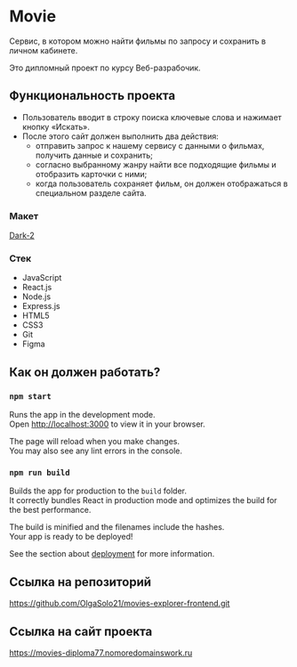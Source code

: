 # Movie
Сервис, в котором можно найти фильмы по запросу и сохранить в личном кабинете.

Это дипломный проект по курсу Веб-разрабочик.

## Функциональность проекта

* Пользователь вводит в строку поиска ключевые слова и нажимает кнопку «Искать».
* После этого сайт должен выполнить два действия:
  - отправить запрос к нашему сервису с данными о фильмах, получить данные и сохранить;
  - согласно выбранному жанру найти все подходящие фильмы и отобразить карточки с ними;
  - когда пользователь сохраняет фильм, он должен отображаться в специальном разделе сайта.

### Макет

[Dark-2](https://www.figma.com/design/6FMWkB94wE7KTkcCgUXtnC/Дипломный-проект?node-id=1-7266&t=V5B1FpBDBSXqwYDA-0)

### Стек
* JavaScript
* React.js
* Node.js
* Express.js
* HTML5
* CSS3
* Git
* Figma

## Как он должен работать?

### `npm start`

Runs the app in the development mode.\
Open [http://localhost:3000](http://localhost:3000) to view it in your browser.

The page will reload when you make changes.\
You may also see any lint errors in the console.

### `npm run build`

Builds the app for production to the `build` folder.\
It correctly bundles React in production mode and optimizes the build for the best performance.

The build is minified and the filenames include the hashes.\
Your app is ready to be deployed!

See the section about [deployment](https://facebook.github.io/create-react-app/docs/deployment) for more information.

## Ссылка на репозиторий
https://github.com/OlgaSolo21/movies-explorer-frontend.git

## Ссылка на сайт проекта
https://movies-diploma77.nomoredomainswork.ru 
